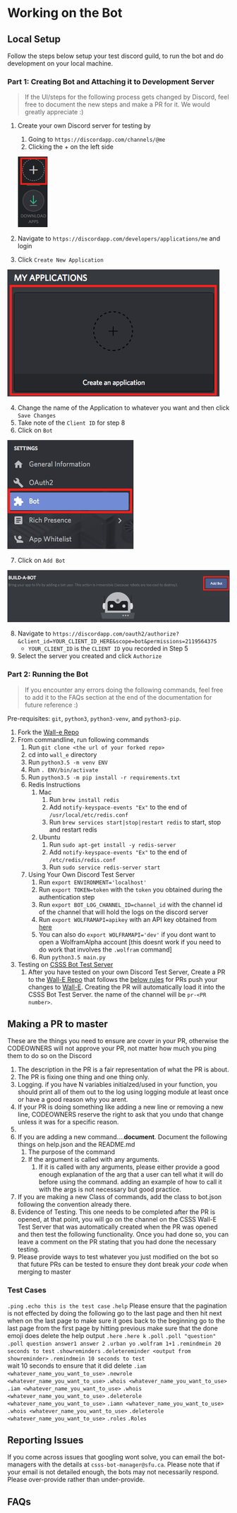 # Working on the Bot

## Local Setup

Follow the steps below setup your test discord guild, to run the bot and do development on your local machine.  

### Part 1: Creating Bot and Attaching it to Development Server
>If the UI/steps for the following process gets changed by Discord, feel free to document the new steps and make a PR for it. We would greatly appreciate :)

1. Create your own Discord server for testing by
   1. Going to `https://discordapp.com/channels/@me`
   2. Clicking the + on the left side 

   ![Creating Discord Development Server](README_files/create_development_server.png) 

2. Navigate to `https://discordapp.com/developers/applications/me` and login
3. Click `Create New Application` 

![Creating Discord Application](README_files/create_application.png) 

4. Change the name of the Application to whatever you want and then click `Save Changes`
5. Take note of the `Client ID` for step 8
6. Click on `Bot` 

![Click on Bot](README_files/click_on_bot.png) 

7. Click on `Add Bot` 

![Click on Add Bot](README_files/add_bot.png) 

8. Navigate to `https://discordapp.com/oauth2/authorize?&client_id=YOUR_CLIENT_ID_HERE&scope=bot&permissions=2119564375`
   * `YOUR_CLIENT_ID` is the `CLIENT ID` you recorded in Step 5
9. Select the server you created and click `Authorize`

### Part 2: Running the Bot
>If you encounter any errors doing the following commands, feel free to add it to the FAQs section at the end of the documentation for future reference :)

Pre-requisites: `git`, `python3`, `python3-venv`, and `python3-pip`.

1. Fork the [Wall-e Repo](https://github.com/CSSS/wall_e.git)
1. From commandline, run following commands
   1. Run `git clone <the url of your forked repo>`
   1. cd into `wall_e` directory
   1. Run `python3.5 -m venv ENV`
   1. Run `. ENV/bin/activate`
   1. Run `python3.5 -m pip install -r requirements.txt`
   1. Redis Instructions
      1. Mac
         1. Run `brew install redis`
         1. Add `notify-keyspace-events "Ex"` to the end of `/usr/local/etc/redis.conf`
         1. Run `brew services start|stop|restart redis` to start, stop and restart redis
      1. Ubuntu
         1. Run `sudo apt-get install -y redis-server`
         1. Add `notify-keyspace-events "Ex"` to the end of `/etc/redis/redis.conf`
         1. Run `sudo service redis-server start`
   1. Using Your Own Discord Test Server
      1. Run `export ENVIRONMENT='localhost'`
      1. Run `export TOKEN=token` with the `token` you obtained during the authentication step
      1. Run `export BOT_LOG_CHANNEL_ID=channel_id` with the channel id of the channel that will hold the logs on the discord server
      1. Run `export WOLFRAMAPI=apikey` with an API key obtained from [here](https://products.wolframalpha.com/api/)
      1. You can also do `export WOLFRAMAPI='dev'` if you dont want to open a WolframAlpha account [this doesnt work if you need to do work that involves the `.wolfram` command]
      1. Run `python3.5 main.py`
1. Testing on [CSSS Bot Test Server](https://discord.gg/85bWteC)
   1. After you have tested on your own Discord Test Server, Create a PR to the [Wall-E Repo](https://github.com/CSSS/wall_e) that follows the [below rules]() for PRs push your changes to [Wall-E](https://github.com/CSSS/wall_e). Creating the PR will automatically load it into the CSSS Bot Test Server. the name of the channel will be `pr-<PR number>`.

## Making a PR to master

These are the things you need to ensure are cover in your PR, otherwise the CODEOWNERS will not approve your PR, not matter how much you ping them to do so on the Discord
 1. The description in the PR is a fair representation of what the PR is about.
 1. The PR is fixing one thing and one thing only.
 1. Logging. if you have N variables initialzed/used in your function, you should print all of them out to the log using logging module at least once or have a good reason why you arent.
 1. If your PR is doing something like adding a new line or removing a new line, CODEOWNERS reserve the right to ask that you undo that change unless it was for a specific reason.
 1. 
 1. If you are adding a new command....**document**. Document the following things on help.json and the README.md
    1. The purpose of the command
    1. If the argument is called with any arguments.
       1. If it is called with any arguments, please either provide a good enough explanation of the arg that a user can tell what it will do before using the command. adding an example of how to call it with the args is not necessary but good practice.
 1. If you are making a new Class of commands, add the class to bot.json following the convention already there.
 1. Evidence of Testing. This one needs to be completed after the PR is opened, at that point, you will go on the channel on the CSSS Wall-E Test Server that was automatically created when the PR was opened and then test the following functionality. Once you had done so, you can leave a comment on the PR stating that you had done the necessary testing.
 1. Please provide ways to test whatever you just modified on the bot so that future PRs can be tested to ensure they dont break *your code* when merging to master
 
 ### Test Cases
 `.ping`
 `.echo this is the test case`
 `.help`
   Please ensure that the pagination is not effected by doing the following
      go to the last page and then hit next when on the last page to make sure it goes back to the beginning
      go to the last page from the first page by hitting previous
      make sure that the done emoji does delete the help output
`.here`
`.here k`
`.poll`
`.poll "question"`
`.poll question answer1 answer 2`
`.urban yo`
`.wolfram 1+1`
`.remindmein 20 seconds to test`
`.showreminders`
`.deletereminder <output from showreminder>`
`.remindmein 10 seconds to test`  
   wait 10 seconds to ensure that it did delete
`.iam <whatever_name_you_want_to_use>`
`.newrole <whatever_name_you_want_to_use>`
`.whois <whatever_name_you_want_to_use>`
`.iam <whatever_name_you_want_to_use>`
`.whois <whatever_name_you_want_to_use>`
`.deleterole <whatever_name_you_want_to_use>`
`.iamn <whatever_name_you_want_to_use>`
`.whois <whatever_name_you_want_to_use>`
`.deleterole <whatever_name_you_want_to_use>`
`.roles`
`.Roles`
 ## Reporting Issues

 If you come across issues that googling wont solve, you can email the bot-managers with the details at `csss-bot-manager@sfu.ca`. Please note that if your email is not detailed enough, the bots may not necessarily respond. Please over-provide rather than under-provide.

 ## FAQs